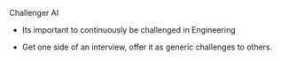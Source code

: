 


Challenger AI
   - Its important to continuously be challenged in Engineering


   - Get one side of an interview, offer it as generic challenges to others. 